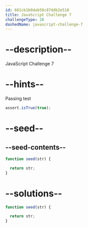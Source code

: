 ```yaml
---
id: 681cb1b0dab50c87ddb2e518
title: JavaScript Challenge 7
challengeType: 28
dashedName: javascript-challenge-7
---
```


# --description--

JavaScript Challenge 7

# --hints--

Passing test

```js
assert.isTrue(true);
```

# --seed--

## --seed-contents--

```js
function seed(str) {

  return str;
}
```

# --solutions--

```js
function seed(str) {

  return str;
}
```
